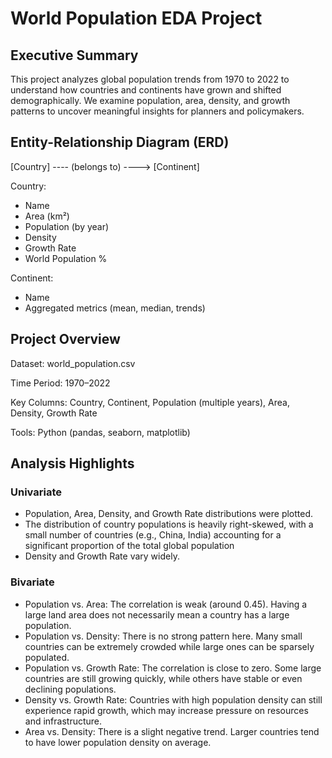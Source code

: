 # World Population EDA Project

## Executive Summary
This project analyzes global population trends from 1970 to 2022 to understand how countries and continents have grown and shifted demographically. We examine population, area, density, and growth patterns to uncover meaningful insights for planners and policymakers.


## Entity-Relationship Diagram (ERD)
[Country] ---- (belongs to) ----> [Continent]

Country:
- Name
- Area (km²)
- Population (by year)
- Density
- Growth Rate
- World Population %

Continent:
- Name
- Aggregated metrics (mean, median, trends)


## Project Overview
Dataset: world_population.csv

Time Period: 1970–2022

Key Columns: Country, Continent, Population (multiple years), Area, Density, Growth Rate

Tools: Python (pandas, seaborn, matplotlib)

## Analysis Highlights

### Univariate
- Population, Area, Density, and Growth Rate distributions were plotted.
- The distribution of country populations is heavily right-skewed, with a small number of countries (e.g., China, India) accounting for a significant proportion of the total global population
- Density and Growth Rate vary widely.

### Bivariate 
- Population vs. Area: The correlation is weak (around 0.45). Having a large land area does not necessarily mean a country has a large population.
- Population vs. Density: There is no strong pattern here. Many small countries can be extremely crowded while large ones can be sparsely populated.
- Population vs. Growth Rate: The correlation is close to zero. Some large countries are still growing quickly, while others have stable or even declining populations.
- Density vs. Growth Rate: Countries with high population density can still experience rapid growth, which may increase pressure on resources and infrastructure.
- Area vs. Density: There is a slight negative trend. Larger countries tend to have lower population density on average.







